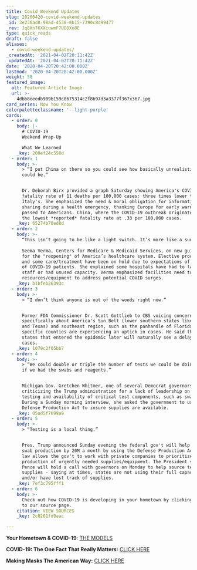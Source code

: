 ```yaml
---
title: Covid Weekend Updates
slug: 20200420-covid-weekend-updates
_id: 3e230ad8-98ad-4538-8b15-7390c8d99477
_rev: Jq8Xn76XXcuwmF7UDDXo8E
type: quick_reads
draft: false
aliases:
  - covid-weekend-updates/
_createdAt: '2021-04-02T20:11:42Z'
_updatedAt: '2021-04-02T20:11:42Z'
date: '2020-04-20T20:42:00.000Z'
lastmod: '2020-04-20T20:42:00.000Z'
weight: 50
featured_image:
  alt: Featured Article Image
  url: >-
    4dbb8eeedb909b159c8675314c2f8b97d3a3377f367x367.jpg
card_series: Now You Know
colorpaletteclassname: '--light-purple'
cards:
  - order: 0
    body: |-
      # COVID-19  
      Weekend Wrap-Up

      What We Learned
    _key: 208ef24c550d
  - order: 1
    body: >-
      > “I put China on there so you could see how basically unrealistic this
      could be.”


      Dr. Deborah Birx provided a graph Saturday showing America's COVID-19
      fatality rate of 11 deaths per 100,000 cases: three times lower than
      Italy's. She emphasized the need & moral obligation for information
      sharing during a health emergency, thanking Europe for early warnings
      passed to Americans. China, where the COVID-19 outbreak originated, has
      the lowest *reported* fatality rate at .33 per 100,000 cases.
    _key: 65274b70ed8d
  - order: 2
    body: >-
      “This isn’t going to be like a light switch. It’s more like a sunrise.”  
        
      Seema Verma, Centers for Medicare & Medicaid Services, on new guidelines
      for the "reopening" of America’s healthcare system. Elective procedures
      and some care/treatment have been on hold due to expectations of a flood
      of COVID-19 patients. She explained some hospitals have had to lay off
      staff or had unused capacity. Verma emphasized facilities need to have the
      resources/equipment to address potential COVID surges.
    _key: b1bfeb26393c
  - order: 3
    body: >-
      > “I don’t think anyone is out of the woods right now.”


      Former FDA Commissioner Dr. Scott Gottlieb to CBS voicing concerns
      specifically about America's Sun Belt (lower southern states like Georgia
      and Texas) and southeast region, such as the panhandle of Florida, where
      specific counties are experiencing an uptick in cases. He said those
      states that entered the epidemic later will naturally see a delay in
      cases.
    _key: 1079c2f05bb7
  - order: 4
    body: >-
      > “We could double or triple the number of tests we could be doing daily,
      if we had the swabs and reagents.”


      Michigan Gov. Gretchen Whitmer, one of several Democrat governors
      criticizing the Trump administration for a lack of leadership on COVID-19
      testing and availability of critical test components, such as swabs.
      During a Sunday morning interview, she asked the government to use the
      Defense Production Act to insure supplies are available.
    _key: 05ad5f7699a9
  - order: 5
    body: >-
      > “Testing is a local thing.”


      Pres. Trump announced Sunday evening the federal gov't will help increase
      swab production by 20M a month by using the Defense Production Act; the
      law allows the gov't to work with private companies to prioritize the
      production of urgently needed supplies/equipment. The President said VP
      Pence will hold a call with governors on Monday to help source tests &
      supplies - saying at times, states are not using their full capacity
      and/or have lost track of supplies.
    _key: 7ef3c795fff1
  - order: 6
    body: >-
      Check out how COVID-19 is developing in your hometown by clicking through
      to our source page.
    citation: VIEW SOURCES
    _key: 2c0261fd9aac

---
```

**Your Hometown & COVID-19**: [THE MODELS](https://smarthernews.com/article/your-hometown-covid-19-what-to-expect-nationwide-and-in-your-community/)

**COVID-19: The One Fact That Really Matters:** [CLICK HERE](https://smarthernews.com/article/covid-19-the-one-fact-that-really-matters/)

**Making Masks The American Way:** [CLICK HERE](https://smarthernews.com/article/making-masks-the-american-way/)